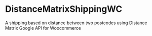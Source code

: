 # DistanceMatrixShippingWC
A shipping based on distance between two postcodes using Distance Matrix Google API for Woocommerce
